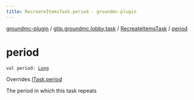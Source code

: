 ```yaml
---
title: RecreateItemsTask.period - groundmc-plugin
---
```


[groundmc-plugin](../../index.html) / [gtlp.groundmc.lobby.task](../index.html) / [RecreateItemsTask](index.html) / [period](.)

# period

`val period: `[`Long`](https://kotlinlang.org/api/latest/jvm/stdlib/kotlin/-long/index.html)

Overrides [ITask.period](../-i-task/period.html)

The period in which this task repeats


